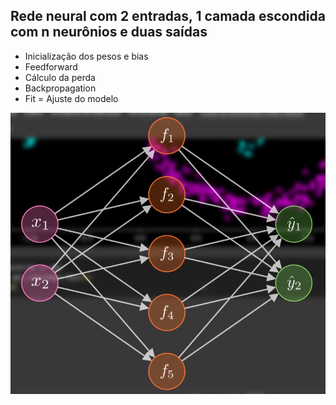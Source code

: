 ## Rede neural com 2 entradas, 1 camada escondida com n neurônios e duas saídas
- Inicialização dos pesos e bias
- Feedforward
- Cálculo da perda
- Backpropagation
- Fit = Ajuste do modelo

<div align="center" id="top">
  <img alt="modelo" title="modelo" src="./img/exemplo-1.PNG"/>
</h1>


